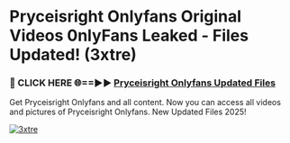 # Pryceisright Onlyfans Original Videos 0nlyFans Leaked - Files Updated! (3xtre)

<h3>🔴 CLICK HERE 🌐==►► <a href="https://tinyurl.com/ehrbuxhb" rel="nofollow">Pryceisright Onlyfans Updated Files</a></h3>

Get Pryceisright Onlyfans and all content. Now you can access all videos and pictures of Pryceisright Onlyfans. New Updated Files 2025!

[![3xtre](https://i.imgur.com/lVYEuWS.gif)](https://tinyurl.com/ehrbuxhb)
